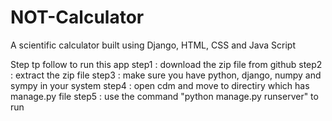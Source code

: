 # NOT-Calculator
A scientific calculator built using Django, HTML, CSS and Java Script

Step tp follow to run this app
step1 : download the zip file from github
step2 : extract the zip file
step3 : make sure you have python, django, numpy and sympy in your system
step4 : open cdm and move to directiry which has manage.py file
step5 : use the command "python manage.py runserver" to run 
